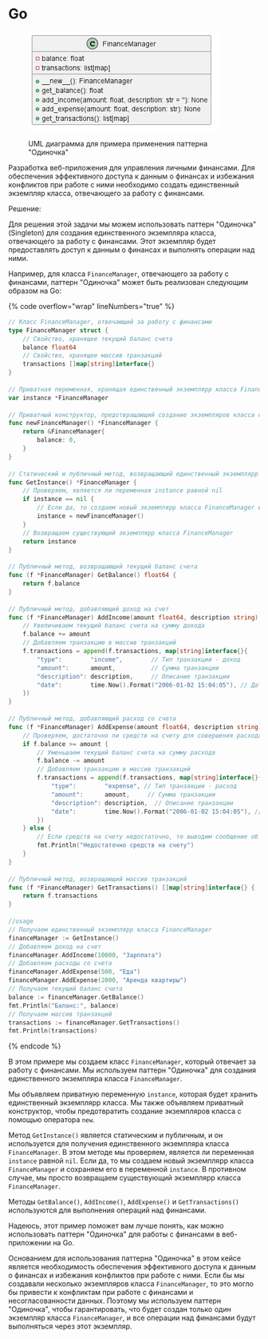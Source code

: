 # Go

<figure><img src="../../../../../.gitbook/assets/image (11).png" alt=""><figcaption><p>UML диаграмма для примера применения паттерна "Одиночка"</p></figcaption></figure>

Разработка веб-приложения для управления личными финансами. Для обеспечения эффективного доступа к данным о финансах и избежания конфликтов при работе с ними необходимо создать единственный экземпляр класса, отвечающего за работу с финансами.

Решение:

Для решения этой задачи мы можем использовать паттерн "Одиночка" (Singleton) для создания единственного экземпляра класса, отвечающего за работу с финансами. Этот экземпляр будет предоставлять доступ к данным о финансах и выполнять операции над ними.

Например, для класса `FinanceManager`, отвечающего за работу с финансами, паттерн "Одиночка" может быть реализован следующим образом на Go:

{% code overflow="wrap" lineNumbers="true" %}
```go
// Класс FinanceManager, отвечающий за работу с финансами
type FinanceManager struct {
    // Свойство, хранящее текущий баланс счета
    balance float64
    // Свойство, хранящее массив транзакций
    transactions []map[string]interface{}
}

// Приватная переменная, хранящая единственный экземплярр класса FinanceManager
var instance *FinanceManager

// Приватный конструктор, предотвращающий создание экземпляров класса с помощью оператора new
func newFinanceManager() *FinanceManager {
    return &FinanceManager{
        balance: 0,
    }
}

// Статический и публичный метод, возвращающий единственный экземплярр класса FinanceManager
func GetInstance() *FinanceManager {
    // Проверяем, является ли переменная instance равной nil
    if instance == nil {
        // Если да, то создаем новый экземплярр класса FinanceManager и сохраняем его в переменной instance
        instance = newFinanceManager()
    }
    // Возвращаем существующий экземплярр класса FinanceManager
    return instance
}

// Публичный метод, возвращающий текущий баланс счета
func (f *FinanceManager) GetBalance() float64 {
    return f.balance
}

// Публичный метод, добавляющий доход на счет
func (f *FinanceManager) AddIncome(amount float64, description string) {
    // Увеличиваем текущий баланс счета на сумму дохода
    f.balance += amount
    // Добавляем транзакцию в массив транзакций
    f.transactions = append(f.transactions, map[string]interface{}{
        "type":        "income",        // Тип транзакции - доход
        "amount":      amount,          // Сумма транзакции
        "description": description,     // Описание транзакции
        "date":        time.Now().Format("2006-01-02 15:04:05"), // Дата и время транзакции
    })
}

// Публичный метод, добавляющий расход со счета
func (f *FinanceManager) AddExpense(amount float64, description string) {
    // Проверяем, достаточно ли средств на счету для совершения расхода
    if f.balance >= amount {
        // Уменьшаем текущий баланс счета на сумму расхода
        f.balance -= amount
        // Добавляем транзакцию в массив транзакций
        f.transactions = append(f.transactions, map[string]interface{}{
            "type":        "expense", // Тип транзакции - расход
            "amount":      amount,     // Сумма транзакции
            "description": description,  // Описание транзакции
            "date":        time.Now().Format("2006-01-02 15:04:05"), // Дата и время транзакции
        })
    } else {
        // Если средств на счету недостаточно, то выводим сообщение об ошибке
        fmt.Println("Недостаточно средств на счету")
    }
}

// Публичный метод, возвращающий массив транзакций
func (f *FinanceManager) GetTransactions() []map[string]interface{} {
    return f.transactions
}

//usage
// Получаем единственный экземплярр класса FinanceManager
financeManager := GetInstance()
// Добавляем доход на счет
financeManager.AddIncome(10000, "Зарплата")
// Добавляем расходы со счета
financeManager.AddExpense(500, "Еда")
financeManager.AddExpense(2000, "Аренда квартиры")
// Получаем текущий баланс счета
balance := financeManager.GetBalance()
fmt.Println("Баланс:", balance)
// Получаем массив транзакций
transactions := financeManager.GetTransactions()
fmt.Println(transactions)
```
{% endcode %}

В этом примере мы создаем класс `FinanceManager`, который отвечает за работу с финансами. Мы используем паттерн "Одиночка" для создания единственного экземпляра класса `FinanceManager`.

Мы объявляем приватную переменную `instance`, которая будет хранить единственный экземплярр класса. Мы также объявляем приватный конструктор, чтобы предотвратить создание экземпляров класса с помощью оператора `new`.

Метод `GetInstance()` является статическим и публичным, и он используется для получения единственного экземпляра класса `FinanceManager`. В этом методе мы проверяем, является ли переменная `instance` равной `nil`. Если да, то мы создаем новый экземплярр класса `FinanceManager` и сохраняем его в переменной `instance`. В противном случае, мы просто возвращаем существующий экземплярр класса `FinanceManager`.

Методы `GetBalance()`, `AddIncome()`, `AddExpense()` и `GetTransactions()` используются для выполнения операций над финансами.

Надеюсь, этот пример поможет вам лучше понять, как можно использовать паттерн "Одиночка" для работы с финансами в веб-приложении на Go.

Основанием для использования паттерна "Одиночка" в этом кейсе является необходимость обеспечения эффективного доступа к данным о финансах и избежания конфликтов при работе с ними. Если бы мы создавали несколько экземпляров класса `FinanceManager`, то это могло бы привести к конфликтам при работе с финансами и несогласованности данных. Поэтому мы используем паттерн "Одиночка", чтобы гарантировать, что будет создан только один экземпляр класса `FinanceManager`, и все операции над финансами будут выполняться через этот экземпляр.
